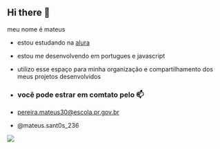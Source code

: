 ## Hi there 👋

meu nome é mateus 

- estou estudando na [alura](https//www.alura.br)
- estou me desenvolvendo em portugues e javascript
- utilizo esse espaço para minha organização e compartilhamento dos meus projetos desenvolvidos

- ### você pode estrar em comtato pelo 📫

- pereira.mateus30@escola.pr.gov.br

- @mateus.sant0s_236

![ ](https://media1.tenor.com/m/mQfFftmI_ssAAAAC/venom-movie-venom.gif)
